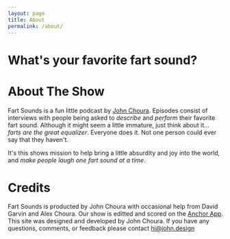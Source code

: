 ```yaml
---
layout: page
title: About
permalink: /about/
---
```


<div class="col md-col-10 lg-col-8">
  <h1 class="display-1 xs-mb3 lg-pr6 underline uppercase">What's your favorite fart sound?</h1>

  <h1 class="uppercase eye-brow text-green xs-mb2 xs-mt4">About The Show</h1>

  <p class="body">Fart Sounds is a fun little podcast by <a href="http://john.design">John Choura</a>. Episodes consist of interviews with people being asked to <i>describe</i> and <i>perform</i> their favorite fart sound. Although it might seem a little immature, just think about it... <i>farts are the great equalizer</i>. Everyone does it. Not one person could ever say that they haven't.</p>

  <p class="body">It's this shows mission to help bring a little absurdity and joy into the world, and <i>make people laugh one fart sound at a time</i>.</p>

  <h1 class="uppercase eye-brow text-green xs-mb2 xs-mt4">Credits</h1>

  <p class="body">Fart Sounds is producted by John Choura with occasional help from David Garvin and Alex Choura. Our show is editted and scored on the <a href="http://anchor.fm">Anchor App</a>. This site was designed and developed by John Choura. If you have any questions, comments, or feedback please contact <a href="mailto:hi@john.design?Subject=Fart%20Sounds%20Feedback">hi@john.design</a></p>
</div>
